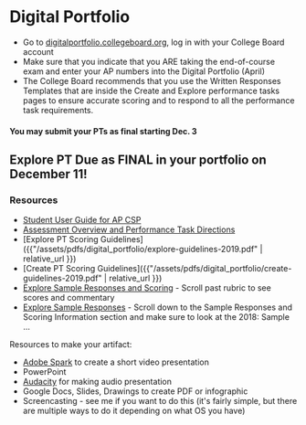# Digital Portfolio

- Go to <a href="https://digitalportfolio.collegeboard.org" target="_blank">digitalportfolio.collegeboard.org</a>, log in with your College Board account
- Make sure that you indicate that you ARE taking the end-of-course exam and enter your AP numbers into the Digital Portfolio (April)
- The College Board recommends that you use the Written Responses Templates that are inside the Create and Explore performance tasks pages to ensure accurate scoring and to respond to all the performance task requirements.

#### You may submit your PTs as final starting Dec. 3

## Explore PT Due as FINAL in your portfolio on December 11!

### Resources

- [Student User Guide for AP CSP](https://secure-media.collegeboard.org/digitalServices/pdf/ap/computer-science-principles-digital-portfolio-student-guide.pdf)
- [Assessment Overview and Performance Task Directions](https://apcentral.collegeboard.org/pdf/ap-csp-student-task-directions.pdf?course=ap-computer-science-principles)
- [Explore PT Scoring Guidelines]({{"/assets/pdfs/digital_portfolio/explore-guidelines-2019.pdf" | relative_url }})
- [Create PT Scoring Guidelines]({{"/assets/pdfs/digital_portfolio/create-guidelines-2019.pdf" | relative_url }})
- [Explore Sample Responses and Scoring](https://secure-media.collegeboard.org/ap/pdf/ap18-csp-explore.pdf) - Scroll past rubric to see scores and commentary
- [Explore Sample Responses](https://apcentral.collegeboard.org/courses/ap-computer-science-principles/exam?course=ap-computer-science-principles) - Scroll down to the Sample Responses and Scoring Information section and make sure to look at the 2018: Sample ...

Resources to make your artifact:

- [Adobe Spark](https://spark.adobe.com/) to create a short video presentation
- PowerPoint
- [Audacity](https://www.audacityteam.org/) for making audio presentation
- Google Docs, Slides, Drawings to create PDF or infographic
- Screencasting - see me if you want to do this (it's fairly simple, but there are multiple ways to do it depending on what OS you have)

